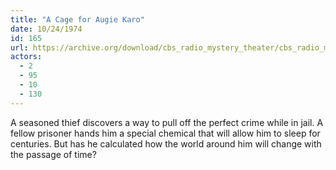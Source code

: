 ```yaml
---
title: "A Cage for Augie Karo"
date: 10/24/1974
id: 165
url: https://archive.org/download/cbs_radio_mystery_theater/cbs_radio_mystery_theater-0151-0200.zip/cbs_radio_mystery_theater-0151-0200%2Fcbsrmt_0165_a_cage_for_augie_karo.mp3
actors:
  - 2
  - 95
  - 10
  - 130
---
```

A seasoned thief discovers a way to pull off the perfect crime while in jail. A fellow prisoner hands him a special chemical that will allow him to sleep for centuries. But has he calculated how the world around him will change with the passage of time?